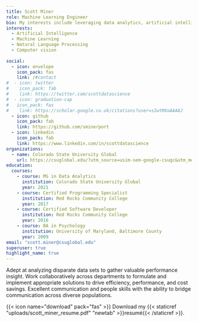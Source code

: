 ```yaml
---
title: Scott Miner
role: Machine Learning Engineer
bio: My interests include leveraging data analytics, artificial intelligence, and machine learning to help organizations gain valuable insights from information to automate processes and enhance decision-making.
interests:
  - Artificial Intelligence
  - Machine Learning 
  - Natural Language Processing
  - Computer vision
 
social:
  - icon: envelope
    icon_pack: fas
    link: /#contact
#  - icon: twitter
#    icon_pack: fab
#    link: https://twitter.com/scottdatascience
#  - icon: graduation-cap
#   icon_pack: fas
#    link: https://scholar.google.co.uk/citations?user=sIwtMXoAAAAJ
  - icon: github
    icon_pack: fab
    link: https://github.com/sminerport
  - icon: linkedin
    icon_pack: fab
    link: https://www.linkedin.com/in/scottdatascience
organizations:
  - name: Colorado State University Global
    url: https://csuglobal.edu/?utm_source=usim-sem-google-csugc&utm_medium=sem&utm_campaign=GeneralBrandedSearch&utm_content=csugc&utm_term=colorado%20state%20university%20global&mkwid=oaCChf91&group={adgroup}&campaign={campaign}&device=c&gclid=Cj0KCQjwiNSLBhCPARIsAKNS4_cd90G492jHPxoErLi4IqBghoE2mBO66yBO_O4midi0ra2UkjNbAxUaArDJEALw_wcB
education:
  courses:
    - course: MS in Data Analytics
      institution: Colorado State University Global
      year: 2021 
    - course: Certified Programming Specialist
      institution: Red Rocks Community College
      year: 2017
    - course: Certified Software Developer
      institution: Red Rocks Community College
      year: 2016
    - course: BA in Psychology
      institution: University of Maryland, Baltimore County
      year: 2009
email: "scott.miner@csuglobal.edu"
superuser: true
highlight_name: true
---
```

Adept at analyzing disparate data sets to gather valuable performance insight. Work collaboratively across departments to formulate and implement appropriate solutions to drive efficiency, performance, and cost savings. Excellent communication and people skills with the ability to bridge communication across diverse populations. 

{{< icon name="download" pack="fas" >}} Download my {{< staticref "uploads/scott_miner_resume.pdf" "newtab" >}}resumé{{< /staticref >}}.
